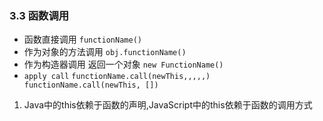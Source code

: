 ### 3.3 函数调用
+ 函数直接调用  `functionName()`
+ 作为对象的方法调用 `obj.functionName()`
+ 作为构造器调用 返回一个对象  `new FunctionName()`
+ `apply call`  `functionName.call(newThis,,,,,)   functionName.call(newThis, [])`
 
 
 
 
 1. Java中的this依赖于函数的声明,JavaScript中的this依赖于函数的调用方式
